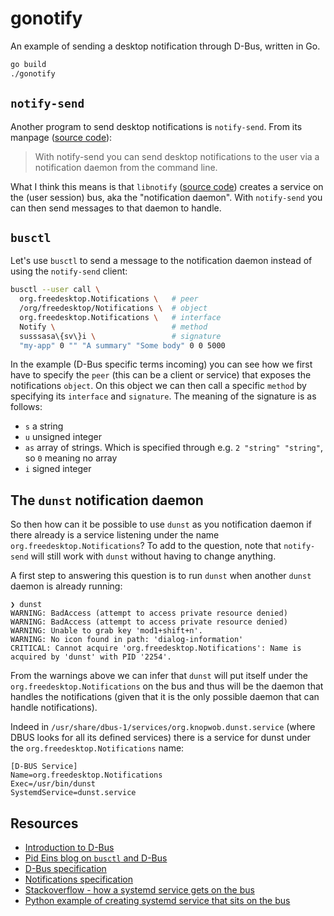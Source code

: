 # gonotify

An example of sending a desktop notification through D-Bus, written in Go.

```sh
go build
./gonotify
```

## `notify-send`

Another program to send desktop notifications is `notify-send`. From its manpage ([source
code](https://github.com/GNOME/libnotify/blob/master/tools/notify-send.c)):

>   With notify-send you can send desktop notifications to the user via a notification daemon from
>   the command line.

What I think this means is that `libnotify` ([source code](https://github.com/GNOME/libnotify))
creates a service on the (user session) bus, aka the "notification daemon". With `notify-send` you
can then send messages to that daemon to handle.

## `busctl`

Let's use `busctl` to send a message to the notification daemon instead of using the `notify-send`
client:

```sh
busctl --user call \
  org.freedesktop.Notifications \   # peer
  /org/freedesktop/Notifications \  # object
  org.freedesktop.Notifications \   # interface
  Notify \                          # method
  susssasa\{sv\}i \                 # signature
  "my-app" 0 "" "A summary" "Some body" 0 0 5000
```

In the example (D-Bus specific terms incoming) you can see how we first have to specify the `peer`
(this can be a client or service) that exposes the notifications `object`. On this object we can then
call a specific `method` by specifying its `interface` and `signature`. The meaning of the signature
is as follows:
* `s` a string
* `u` unsigned integer
* `as` array of strings. Which is specified through e.g. `2 "string" "string"`, so `0` meaning no
  array
* `i` signed integer

## The `dunst` notification daemon

So then how can it be possible to use `dunst` as you notification daemon if there already is a
service listening under the name `org.freedesktop.Notifications`? To add to the question, note that
`notify-send` will still work with `dunst` without having to change anything.

A first step to answering this question is to run `dunst` when another `dunst` daemon is already
running:
```
❯ dunst
WARNING: BadAccess (attempt to access private resource denied)
WARNING: BadAccess (attempt to access private resource denied)
WARNING: Unable to grab key 'mod1+shift+n'.
WARNING: No icon found in path: 'dialog-information'
CRITICAL: Cannot acquire 'org.freedesktop.Notifications': Name is acquired by 'dunst' with PID '2254'.
```
From the warnings above we can infer that `dunst` will put itself under the
`org.freedesktop.Notifications` on the bus and thus will be the daemon that handles the
notifications (given that it is the only possible daemon that can handle notifications).

Indeed in `/usr/share/dbus-1/services/org.knopwob.dunst.service` (where DBUS looks for all its
defined services) there is a service for dunst under the `org.freedesktop.Notifications` name:
```
[D-BUS Service]
Name=org.freedesktop.Notifications
Exec=/usr/bin/dunst
SystemdService=dunst.service
```

## Resources

* [Introduction to D-Bus](https://www.freedesktop.org/wiki/IntroductionToDBus/)
* [Pid Eins blog on `busctl` and D-Bus](http://0pointer.net/blog/the-new-sd-bus-api-of-systemd.html)
* [D-Bus specification](https://dbus.freedesktop.org/doc/dbus-specification.html)
* [Notifications
  specification](https://specifications.freedesktop.org/notification-spec/notification-spec-latest.html)
* [Stackoverflow - how a systemd service gets on the
  bus](https://stackoverflow.com/questions/31702465/how-to-define-a-d-bus-activated-systemd-service)
* [Python example of creating systemd service that sits on the
  bus](https://github.com/sezanzeb/systemd-pydbus-example)
